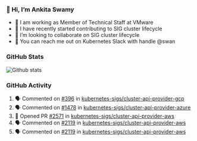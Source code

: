 ### 👋 Hi, I’m Ankita Swamy 

- 💼 I am working as Member of Technical Staff at VMware
- 👀 I have recently started contributing to SIG cluster lifecycle 
- 💞️ I’m looking to collaborate on SIG cluster lifecycle
- 💬 You can reach me out on Kubernetes Slack with handle @swan

### GitHub Stats
![Github stats](https://github-readme-stats.vercel.app/api?username=Ankitasw&count_private=true&show_icons=true&theme=tokyonight)

### GitHub Activity 
<!--START_SECTION:activity-->
1. 🗣 Commented on [#396](https://github.com/kubernetes-sigs/cluster-api-provider-gcp/issues/396) in [kubernetes-sigs/cluster-api-provider-gcp](https://github.com/kubernetes-sigs/cluster-api-provider-gcp)
2. 🗣 Commented on [#1478](https://github.com/kubernetes-sigs/cluster-api-provider-azure/issues/1478) in [kubernetes-sigs/cluster-api-provider-azure](https://github.com/kubernetes-sigs/cluster-api-provider-azure)
3. 💪 Opened PR [#2571](https://github.com/kubernetes-sigs/cluster-api-provider-aws/pull/2571) in [kubernetes-sigs/cluster-api-provider-aws](https://github.com/kubernetes-sigs/cluster-api-provider-aws)
4. 🗣 Commented on [#2119](https://github.com/kubernetes-sigs/cluster-api-provider-aws/issues/2119) in [kubernetes-sigs/cluster-api-provider-aws](https://github.com/kubernetes-sigs/cluster-api-provider-aws)
5. 🗣 Commented on [#2119](https://github.com/kubernetes-sigs/cluster-api-provider-aws/issues/2119) in [kubernetes-sigs/cluster-api-provider-aws](https://github.com/kubernetes-sigs/cluster-api-provider-aws)
<!--END_SECTION:activity-->
